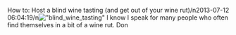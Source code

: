 How to: Host a blind wine tasting (and get out of your wine rut)/n2013-07-12 06:04:19/n![\"blind_wine_tasting\"](\"http://blog.undergroundcellar.com/wp-content/uploads/2013/07/blind_wine_tasting.jpg\") I know I speak for many people who often find themselves in a bit of a wine rut. Don